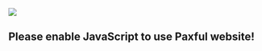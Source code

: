 ![](https://www.facebook.com/tr?id=&ev=PageView&noscript=1)    

[](https://paxful.com/)

Please enable JavaScript to use Paxful website!
-----------------------------------------------